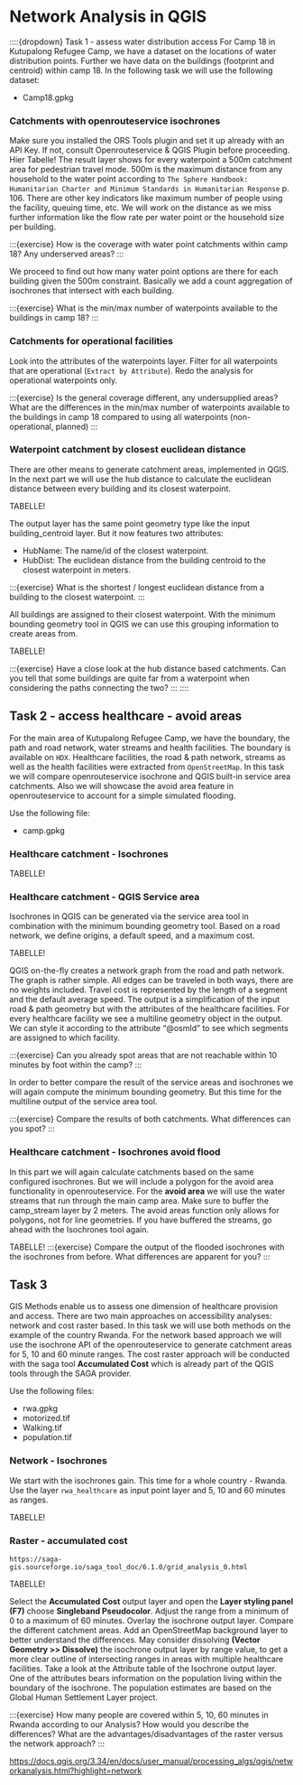 # Network Analysis in QGIS

::::{dropdown} Task 1 - assess water distribution access
For Camp 18 in Kutupalong Refugee Camp, we have a dataset on the locations of water distribution points. Further we have data on the buildings (footprint and centroid) within camp 18. In the following task we will use the following dataset:
* Camp18.gpkg

### Catchments with openrouteservice isochrones
Make sure you installed the ORS Tools plugin and set it up already with an API Key. If not, consult Openrouteservice & QGIS Plugin before proceeding.
Hier Tabelle!
The result layer shows for every waterpoint a 500m catchment area for pedestrian travel mode. 500m is the maximum distance from any household to the water point according to `The Sphere Handbook: Humanitarian Charter and Minimum Standards in Humanitarian Response` p. 106. There are other key indicators like maximum number of people using the facility, queuing time, etc. We will work on the distance as we miss further information like the flow rate per water point or the household size per building.

:::{exercise}
How is the coverage with water point catchments within camp 18? Any underserved areas?
:::

We proceed to find out how many water point options are there for each building given the 500m constraint. Basically we add a count aggregation of isochrones that intersect with each building.

:::{exercise}
What is the min/max number of waterpoints available to the buildings in camp 18?
:::

### Catchments for operational facilities
Look into the attributes of the waterpoints layer. Filter for all waterpoints that are operational (`Extract by Attribute`). Redo the analysis for operational waterpoints only.

:::{exercise}
Is the general coverage different, any undersupplied areas?
What are the differences in the min/max number of waterpoints available to the buildings in camp 18 compared to using all waterpoints (non-operational, planned)
:::

### Waterpoint catchment by closest euclidean distance
There are other means to generate catchment areas, implemented in QGIS. In the next part we will use the hub distance to calculate the euclidean distance between every building and its closest waterpoint.

TABELLE!

The output layer has the same point geometry type like the input building_centroid layer. But it now features two attributes:
* HubName: The name/id of the closest waterpoint.
* HubDist: The euclidean distance from the building centroid to the closest waterpoint in meters.

:::{exercise}
What is the shortest / longest euclidean distance from a building to the closest waterpoint.
:::

All buildings are assigned to their closest waterpoint. With the minimum bounding geometry tool in QGIS we can use this grouping information to create areas from.

TABELLE!

:::{exercise}
  Have a close look at the hub distance based catchments. Can you tell that some buildings are quite far from a waterpoint when considering the paths connecting the two?
:::
::::

## Task 2 - access healthcare - avoid areas
For the main area of Kutupalong Refugee Camp, we have the boundary, the path and road network, water streams and health facilities. The boundary is available on `HDX`. Healthcare facilities, the road & path network, streams as well as the health facilities were extracted from `OpenStreetMap`. In this task we will compare openrouteservice isochrone and QGIS built-in service area catchments. Also we will showcase the avoid area feature in openrouteservice to account for a simple simulated flooding.

Use the following file:
* camp.gpkg

### Healthcare catchment - Isochrones

TABELLE!

### Healthcare catchment - QGIS Service area
Isochrones in QGIS can be generated via the service area tool in combination with the minimum bounding geometry tool. Based on a road network, we define origins, a default speed, and a maximum cost. 

TABELLE!

QGIS on-the-fly creates a network graph from the road and path network. The graph is rather simple. All edges can be traveled in both ways, there are no weights included. Travel cost is represented by the length of a segment and the default average speed. The output is a simplification of the input road & path geometry but with the attributes of the healthcare facilities. For every healthcare facility we see a multiline geometry object in the output. We can style it according to the attribute “@osmId” to see which segments are assigned to which facility.

:::{exercise}
Can you already spot areas that are not reachable within 10 minutes by foot within
the camp?
:::

In order to better compare the result of the service areas and isochrones we will again compute the minimum bounding geometry. But this time for the multiline output of the service area tool.

:::{exercise}
Compare the results of both catchments. What differences can you spot?
:::

### Healthcare catchment - Isochrones avoid flood
In this part we will again calculate catchments based on the same configured isochrones. But we will include a polygon for the avoid area functionality in openrouteservice. For the **avoid area** we will use the water streams that run through the main camp area. Make sure to buffer the camp_stream layer by 2 meters. The avoid areas function only allows for polygons, not for line geometries. If you have buffered the streams, go ahead with the Isochrones tool again.

TABELLE!
:::{exercise}
Compare the output of the flooded isochrones with the isochrones from before. What differences are apparent for you?
:::

## Task 3
GIS Methods enable us to assess one dimension of healthcare provision and access.
There are two main approaches on accessibility analyses: network and cost raster based. In this task we will use both methods on the example of the country Rwanda. For the network based approach we will use the isochrone API of the openrouteservice to generate catchment areas for 5, 10 and 60 minute ranges. The cost raster approach will be conducted with the saga tool **Accumulated Cost** which is already part of the QGIS tools through the SAGA provider. 

Use the following files:
* rwa.gpkg
* motorized.tif
* Walking.tif
* population.tif

### Network - Isochrones
We start with the isochrones gain. This time for a whole country - Rwanda. Use the layer `rwa_healthcare` as input point layer and 5, 10 and 60 minutes as ranges.

TABELLE!

### Raster - accumulated cost
`https://saga-gis.sourceforge.io/saga_tool_doc/6.1.0/grid_analysis_0.html`

TABELLE!

Select the **Accumulated Cost** output layer and open the **Layer styling panel (F7)** choose **Singleband Pseudocolor**. Adjust the range from a minimum of 0 to a maximum of 60 minutes. Overlay the isochrone output layer. Compare the different catchment areas. Add an OpenStreetMap background layer to better understand the differences. May consider dissolving **(Vector Geometry >> Dissolve)** the isochrone output layer by range value, to get a more clear outline of intersecting ranges in areas with multiple healthcare facilities.
Take a look at the Attribute table of the Isochrone output layer. One of the attributes bears information on the population living within the boundary of the isochrone. The population estimates are based on the Global Human Settlement Layer project. 

:::{exercise}
How many people are covered within 5, 10, 60 minutes in Rwanda according to our Analysis?
How would you describe the differences? 
What are the advantages/disadvantages of the raster versus the network approach?
:::


https://docs.qgis.org/3.34/en/docs/user_manual/processing_algs/qgis/networkanalysis.html?highlight=network
